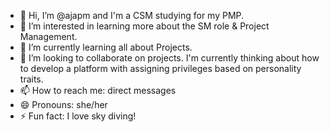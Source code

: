 - 👋 Hi, I’m @ajapm and I'm a CSM studying for my PMP.
- 👀 I’m interested in learning more about the SM role & Project Management.
- 🌱 I’m currently learning all about Projects. 
- 💞️ I’m looking to collaborate on projects. I'm currently thinking about how to develop a platform with assigning privileges based on personality traits.  
- 📫 How to reach me: direct messages
- 😄 Pronouns: she/her
- ⚡ Fun fact: I love sky diving!

<!---
ajapm/ajapm is a ✨ special ✨ repository because its `README.md` (this file) appears on your GitHub profile.
You can click the Preview link to take a look at your changes.
--->
